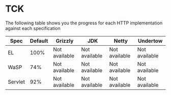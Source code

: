# TCK

The following table shows you the progress for each HTTP implementation against
each specification

| Spec    | Default | Grizzly | JDK | Netty | Undertow |
| ------- | ------- | ------- | --- | ----- | -------- |
| EL      | 100%    | Not available | Not available | Not available | Not available |
| WaSP    | 74%     | Not available | Not available | Not available | Not available |
| Servlet | 92%     | Not available | Not available | Not available | Not available |
 